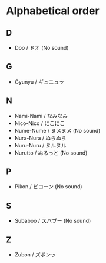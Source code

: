 # Alphabetical order

## D

- Doo / ドオ (No sound)

## G

- Gyunyu / ギュニュッ

## N

- Nami-Nami / なみなみ
- Nico-Nico / にこにこ
- Nume-Nume / ヌメヌメ (No sound)
- Nura-Nura / ぬらぬら
- Nuru-Nuru / ヌルヌル
- Nurutto / ぬるっと (No sound)

## P

- Pikon / ピコーン (No sound)

## S

- Subaboo / スバブー (No sound)

## Z

- Zubon / ズボンッ